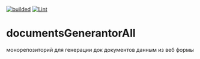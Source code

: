 [![builded](https://github.com/mpu-project-dpo/documentsGenerantorAll/actions/workflows/builded.yml/badge.svg)](https://github.com/mpu-project-dpo/documentsGenerantorAll/actions/workflows/builded.yml) [![Lint](https://github.com/mpu-project-dpo/documentsGenerantorAll/actions/workflows/main.yml/badge.svg)](https://github.com/mpu-project-dpo/documentsGenerantorAll/actions/workflows/main.yml)

# documentsGenerantorAll
монорепозиторий для генерации док документов данным из веб формы
